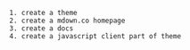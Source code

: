 
    1. create a theme
    2. create a mdown.co homepage
    3. create a docs
    4. create a javascript client part of theme

